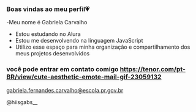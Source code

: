 ###   Boas vindas  ao meu perfil💗

-Meu nome é Gabriela Carvalho

- Estou estudando no Alura
- Estou me desenvolvendo na linguagem JavaScript
- Utilizo esse espaço para minha organização e compartilhamento dos meus projetos desenvolvidos 

### você pode entrar em contato comigo https://tenor.com/pt-BR/view/cute-aesthetic-emote-mail-gif-23059132
 
gabriela.fernandes.carvalho@escola.pr.gov.br

@hiisgabs__
